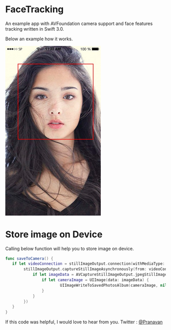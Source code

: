 # FaceTracking
An example app with AVFoundation camera support and face features tracking written in Swift 3.0.

Below an example how it works.

<img src="https://github.com/pranavansp/FaceTracking/blob/master/app_example_track.jpg" width="300">


# Store image on Device
Calling below function will help you to store image on device.
```swift
func saveToCamera() {
   if let videoConnection = stillImageOutput.connection(withMediaType: AVMediaTypeVideo) {
        stillImageOutput.captureStillImageAsynchronously(from: videoConnection, completionHandler: { (CMSampleBuffer, Error) in
            if let imageData = AVCaptureStillImageOutput.jpegStillImageNSDataRepresentation(CMSampleBuffer) {
                if let cameraImage = UIImage(data: imageData) {
                        UIImageWriteToSavedPhotosAlbum(cameraImage, nil, nil, nil)
                }
            }
        })
   }
}
```  
    
If this code was helpful, I would love to hear from you.
Twitter : [@Pranavan](http://twitter.com/ImPrana) <br/>
